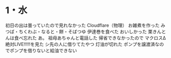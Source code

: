 # 1・水
初日の出は曇っていたので見れなかった
	Cloudflare（物理）
お雑煮を作った
	みつば・ちくわぶ・なると・餅・そばつゆ
伊達巻を食べた
	おいしかった
栗きんとんは食べ忘れた
	あ。
祖母あちゃんと電話した
	帰省できなかったので
マクロスΔ絶対LIVE!!!!!を見た
	シ先の人に借りてたやつ
灯油が切れた
	ポンプを譲渡済なのでポンプを借りないと給油できない